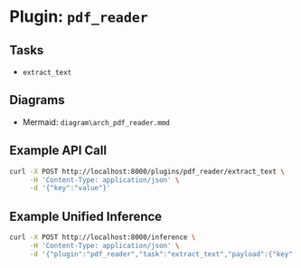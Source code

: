 # Plugin: `pdf_reader`

## Tasks
- `extract_text`

## Diagrams
- Mermaid: `diagram\arch_pdf_reader.mmd`

## Example API Call
```bash
curl -X POST http://localhost:8000/plugins/pdf_reader/extract_text \
     -H 'Content-Type: application/json' \
     -d '{"key":"value"}'
```

## Example Unified Inference
```bash
curl -X POST http://localhost:8000/inference \
     -H 'Content-Type: application/json' \
     -d '{"plugin":"pdf_reader","task":"extract_text","payload":{"key":"value"}}'
```
